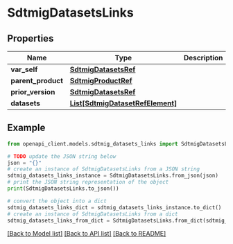 # SdtmigDatasetsLinks


## Properties

Name | Type | Description | Notes
------------ | ------------- | ------------- | -------------
**var_self** | [**SdtmigDatasetsRef**](SdtmigDatasetsRef.md) |  | [optional] 
**parent_product** | [**SdtmigProductRef**](SdtmigProductRef.md) |  | [optional] 
**prior_version** | [**SdtmigDatasetsRef**](SdtmigDatasetsRef.md) |  | [optional] 
**datasets** | [**List[SdtmigDatasetRefElement]**](SdtmigDatasetRefElement.md) |  | [optional] 

## Example

```python
from openapi_client.models.sdtmig_datasets_links import SdtmigDatasetsLinks

# TODO update the JSON string below
json = "{}"
# create an instance of SdtmigDatasetsLinks from a JSON string
sdtmig_datasets_links_instance = SdtmigDatasetsLinks.from_json(json)
# print the JSON string representation of the object
print(SdtmigDatasetsLinks.to_json())

# convert the object into a dict
sdtmig_datasets_links_dict = sdtmig_datasets_links_instance.to_dict()
# create an instance of SdtmigDatasetsLinks from a dict
sdtmig_datasets_links_from_dict = SdtmigDatasetsLinks.from_dict(sdtmig_datasets_links_dict)
```
[[Back to Model list]](../README.md#documentation-for-models) [[Back to API list]](../README.md#documentation-for-api-endpoints) [[Back to README]](../README.md)



